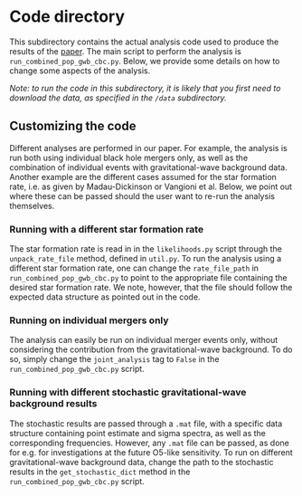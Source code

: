 # Code directory

This subdirectory contains the actual analysis code used to produce the results of the [paper](...). The main script
to perform the analysis is `run_combined_pop_gwb_cbc.py`. Below, we provide some details on how to change some aspects of
the analysis.

*Note: to run the code in this subdirectory, it is likely that you first need to download the data,
as specified in the `/data` subdirectory.*

## Customizing the code

Different analyses are performed in our paper. For example, the analysis is run both using individual black hole
mergers only, as well as the combination of individual events with gravitational-wave background data. Another
example are the different cases assumed for the star formation rate, i.e. as given by Madau-Dickinson or Vangioni et al. 
Below, we point out where these can be passed should the user want to re-run the analysis themselves.

### Running with a different star formation rate

The star formation rate is read in in the `likelihoods.py` script through the `unpack_rate_file` method, defined in `util.py`.
To run the analysis using a different star formation rate, one can change the `rate_file_path` in `run_combined_pop_gwb_cbc.py`
to point to the appropriate file containing the desired star formation rate. We note, however, that the file should follow the
expected data structure as pointed out in the code.

### Running on individual mergers only

The analysis can easily be run on individual merger events only, without considering the contribution from the gravitational-wave
background. To do so, simply change the `joint_analysis` tag to `False` in the `run_combined_pop_gwb_cbc.py` script.

### Running with different stochastic gravitational-wave background results

The stochastic results are passed through a `.mat` file, with a specific data structure containing point estimate and sigma spectra, as
well as the corresponding frequencies. However, any `.mat` file can be passed, as done for e.g. for investigations at the future O5-like
sensitivity. To run on different gravitational-wave background data, change the path to the stochastic results in the `get_stochastic_dict`
method in the `run_combined_pop_gwb_cbc.py` script.